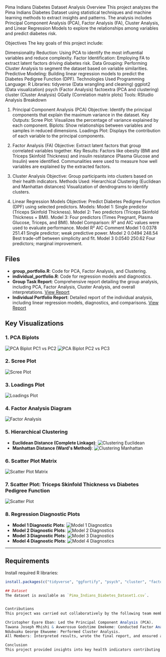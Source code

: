 Pima Indians Diabetes Dataset Analysis
Overview
This project analyzes the Pima Indians Diabetes Dataset using statistical techniques and machine learning methods to extract insights and patterns. The analysis includes Principal Component Analysis (PCA), Factor Analysis (FA), Cluster Analysis, and Linear Regression Models to explore the relationships among variables and predict diabetes risk.

Objectives
The key goals of this project include:

Dimensionality Reduction: Using PCA to identify the most influential variables and reduce complexity.
Factor Identification: Employing FA to extract latent factors driving diabetes risk.
Data Grouping: Performing Cluster Analysis to segment the dataset based on variable similarities.
Predictive Modeling: Building linear regression models to predict the Diabetes Pedigree Function (DPF).
Technologies Used
Programming Language: R
Libraries:
tidyverse (Data wrangling and cleaning)
ggplot2 (Data visualization)
psych (Factor Analysis)
factoextra (PCA and clustering)
cluster (Cluster Analysis)
GGally (Correlation matrix plots)
Tools: RStudio
Analysis Breakdown
1. Principal Component Analysis (PCA)
Objective: Identify the principal components that explain the maximum variance in the dataset.
Key Outputs:
Scree Plot: Visualizes the percentage of variance explained by each component.
Biplots: Show relationships between variables and samples in reduced dimensions.
Loadings Plot: Displays the contribution of each variable to the principal components.


2. Factor Analysis (FA)
Objective: Extract latent factors that group correlated variables together.
Key Results:
Factors like obesity (BMI and Triceps Skinfold Thickness) and insulin resistance (Plasma Glucose and Insulin) were identified.
Communalities were used to measure how well variables are explained by the extracted factors.

3. Cluster Analysis
Objective: Group participants into clusters based on their health indicators.
Methods Used:
Hierarchical Clustering (Euclidean and Manhattan distances)
Visualization of dendrograms to identify clusters.

4. Linear Regression Models
Objective: Predict Diabetes Pedigree Function (DPF) using selected predictors.
Models:
Model 1: Single predictor (Triceps Skinfold Thickness).
Model 2: Two predictors (Triceps Skinfold Thickness + BMI).
Model 3: Four predictors (Times Pregnant, Plasma Glucose, Triceps, and BMI).
Model Comparison: R² and AIC values were used to evaluate performance.
Model	R²	AIC	Comment
Model 1	0.0378	251.41	Single predictor; weak predictive power.
Model 2	0.0494	248.54	Best trade-off between simplicity and fit.
Model 3	0.0540	250.62	Four predictors; marginal improvement.


## Files
- **group_portfolio.R**: Code for PCA, Factor Analysis, and Clustering.
- **individual_portfolio.R**: Code for regression models and diagnostics.
- **Group Task Report**: Comprehensive report detailing the group analysis, including PCA, Factor Analysis, Cluster Analysis, and overall interpretations. [View Report](grouptaskmain.docx)
- **Individual Portfolio Report**: Detailed report of the individual analysis, including linear regression models, diagnostics, and comparisons. [View Report](individualPortfoliomain.docx)

## Key Visualizations

### 1. PCA Biplots
![PCA Biplot PC1 vs PC2](Rplot.png)
![PCA Biplot PC2 vs PC3](Rplot03.png)

### 2. Scree Plot
![Scree Plot](Rplot01.png)

### 3. Loadings Plot
![Loadings Plot](Rplot02.png)

### 4. Factor Analysis Diagram
![Factor Analysis](Rplot05.png)

### 5. Hierarchical Clustering
- **Euclidean Distance (Complete Linkage)**:
  ![Clustering Euclidean](Rplot06.png)
- **Manhattan Distance (Ward's Method)**:
  ![Clustering Manhattan](Rplot07.png)

### 6. Scatter Plot Matrix
![Scatter Plot Matrix](Rplot08.png)

### 7. Scatter Plot: Triceps Skinfold Thickness vs Diabetes Pedigree Function
![Scatter Plot](Rplot09.png)

### 8. Regression Diagnostic Plots
- **Model 1 Diagnostic Plots**:
  ![Model 1 Diagnostics](Rplot10.png)
- **Model 2 Diagnostic Plots**:
  ![Model 2 Diagnostics](Rplot11.png)
- **Model 3 Diagnostic Plots**:
  ![Model 3 Diagnostics](Rplot12.png)
- **Model 4 Diagnostic Plots**:
  ![Model 4 Diagnostics](Rplot13.png)

---

## Requirements
Install required R libraries:
```R
install.packages(c("tidyverse", "ggfortify", "psych", "cluster", "factoextra", "nFactors", "GGally", "olsrr"))

## Dataset
The dataset is available as `Pima_Indians_Diabetes_Dataset1.csv`.


Contributions
This project was carried out collaboratively by the following team members:

Christopher Eyare Eban: Led the Principal Component Analysis (PCA).
Tawana Joseph Mhishi & Avwerosuo Godstime Emekeme: Conducted Factor Analysis (FA).
Ndubuaku George Ekwueme: Performed Cluster Analysis.
All Members: Interpreted results, wrote the final report, and ensured a cohesive analysis

Conclusion
This project provided insights into key health indicators contributing to diabetes risk. PCA, Factor Analysis, and Cluster Analysis identified patterns and relationships in the data, while regression models highlighted predictors with marginal explanatory power. The project demonstrates the application of statistical methods and data visualization to uncover trends in health data.
